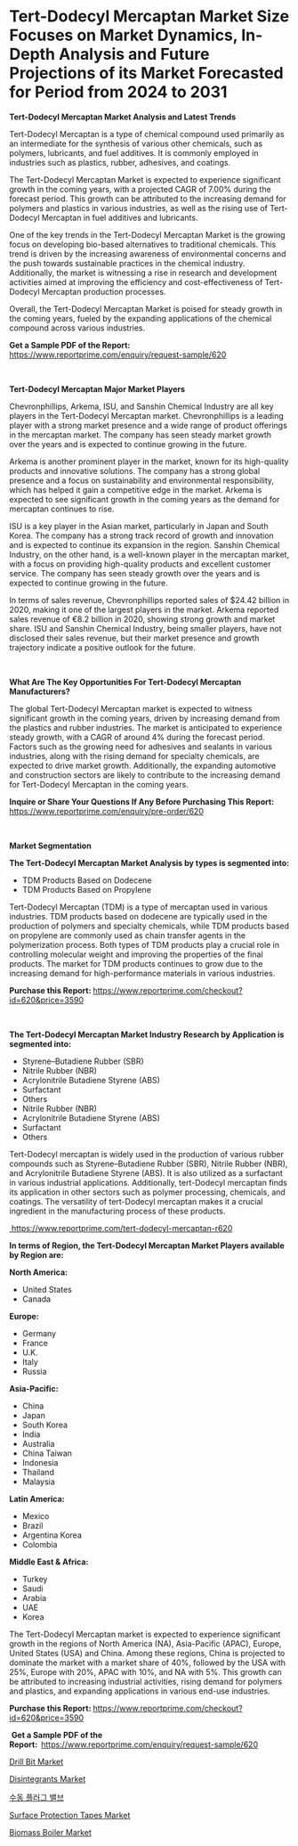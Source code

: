 <p><h1>Tert-Dodecyl Mercaptan Market Size Focuses on Market Dynamics, In-Depth Analysis and Future Projections of its Market Forecasted for Period from 2024 to 2031</h1></p><p><strong>Tert-Dodecyl Mercaptan Market Analysis and Latest Trends</strong></p>
<p><p>Tert-Dodecyl Mercaptan is a type of chemical compound used primarily as an intermediate for the synthesis of various other chemicals, such as polymers, lubricants, and fuel additives. It is commonly employed in industries such as plastics, rubber, adhesives, and coatings.</p><p>The Tert-Dodecyl Mercaptan Market is expected to experience significant growth in the coming years, with a projected CAGR of 7.00% during the forecast period. This growth can be attributed to the increasing demand for polymers and plastics in various industries, as well as the rising use of Tert-Dodecyl Mercaptan in fuel additives and lubricants.</p><p>One of the key trends in the Tert-Dodecyl Mercaptan Market is the growing focus on developing bio-based alternatives to traditional chemicals. This trend is driven by the increasing awareness of environmental concerns and the push towards sustainable practices in the chemical industry. Additionally, the market is witnessing a rise in research and development activities aimed at improving the efficiency and cost-effectiveness of Tert-Dodecyl Mercaptan production processes.</p><p>Overall, the Tert-Dodecyl Mercaptan Market is poised for steady growth in the coming years, fueled by the expanding applications of the chemical compound across various industries.</p></p>
<p><strong>Get a Sample PDF of the Report:&nbsp;</strong> <a href="https://www.reportprime.com/enquiry/request-sample/620">https://www.reportprime.com/enquiry/request-sample/620</a></p>
<p>&nbsp;</p>
<p><strong>Tert-Dodecyl Mercaptan Major Market Players</strong></p>
<p><p>Chevronphillips, Arkema, ISU, and Sanshin Chemical Industry are all key players in the Tert-Dodecyl Mercaptan market. Chevronphillips is a leading player with a strong market presence and a wide range of product offerings in the mercaptan market. The company has seen steady market growth over the years and is expected to continue growing in the future.</p><p>Arkema is another prominent player in the market, known for its high-quality products and innovative solutions. The company has a strong global presence and a focus on sustainability and environmental responsibility, which has helped it gain a competitive edge in the market. Arkema is expected to see significant growth in the coming years as the demand for mercaptan continues to rise.</p><p>ISU is a key player in the Asian market, particularly in Japan and South Korea. The company has a strong track record of growth and innovation and is expected to continue its expansion in the region. Sanshin Chemical Industry, on the other hand, is a well-known player in the mercaptan market, with a focus on providing high-quality products and excellent customer service. The company has seen steady growth over the years and is expected to continue growing in the future.</p><p>In terms of sales revenue, Chevronphillips reported sales of $24.42 billion in 2020, making it one of the largest players in the market. Arkema reported sales revenue of €8.2 billion in 2020, showing strong growth and market share. ISU and Sanshin Chemical Industry, being smaller players, have not disclosed their sales revenue, but their market presence and growth trajectory indicate a positive outlook for the future.</p></p>
<p>&nbsp;</p>
<p><strong>What Are The Key Opportunities For Tert-Dodecyl Mercaptan Manufacturers?</strong></p>
<p><p>The global Tert-Dodecyl Mercaptan market is expected to witness significant growth in the coming years, driven by increasing demand from the plastics and rubber industries. The market is anticipated to experience steady growth, with a CAGR of around 4% during the forecast period. Factors such as the growing need for adhesives and sealants in various industries, along with the rising demand for specialty chemicals, are expected to drive market growth. Additionally, the expanding automotive and construction sectors are likely to contribute to the increasing demand for Tert-Dodecyl Mercaptan in the coming years.</p></p>
<p><strong>Inquire or Share Your Questions If Any Before Purchasing This Report:</strong> <a href="https://www.reportprime.com/enquiry/pre-order/620">https://www.reportprime.com/enquiry/pre-order/620</a></p>
<p>&nbsp;</p>
<p><strong>Market Segmentation</strong></p>
<p><strong>The Tert-Dodecyl Mercaptan Market Analysis by types is segmented into:</strong></p>
<p><ul><li>TDM Products Based on Dodecene</li><li>TDM Products Based on Propylene</li></ul></p>
<p><p>Tert-Dodecyl Mercaptan (TDM) is a type of mercaptan used in various industries. TDM products based on dodecene are typically used in the production of polymers and specialty chemicals, while TDM products based on propylene are commonly used as chain transfer agents in the polymerization process. Both types of TDM products play a crucial role in controlling molecular weight and improving the properties of the final products. The market for TDM products continues to grow due to the increasing demand for high-performance materials in various industries.</p></p>
<p><strong>Purchase this Report:&nbsp;</strong><a href="https://www.reportprime.com/checkout?id=620&price=3590">https://www.reportprime.com/checkout?id=620&price=3590</a></p>
<p>&nbsp;</p>
<p><strong>The Tert-Dodecyl Mercaptan Market Industry Research by Application is segmented into:</strong></p>
<p><ul><li>Styrene–Butadiene Rubber (SBR)</li><li>Nitrile Rubber (NBR)</li><li>Acrylonitrile Butadiene Styrene (ABS)</li><li>Surfactant</li><li>Others</li><li>Nitrile Rubber (NBR)</li><li>Acrylonitrile Butadiene Styrene (ABS)</li><li>Surfactant</li><li>Others</li></ul></p>
<p><p>Tert-Dodecyl mercaptan is widely used in the production of various rubber compounds such as Styrene–Butadiene Rubber (SBR), Nitrile Rubber (NBR), and Acrylonitrile Butadiene Styrene (ABS). It is also utilized as a surfactant in various industrial applications. Additionally, tert-Dodecyl mercaptan finds its application in other sectors such as polymer processing, chemicals, and coatings. The versatility of tert-Dodecyl mercaptan makes it a crucial ingredient in the manufacturing process of these products.</p></p>
<p><a href="https://www.reportprime.com/tert-dodecyl-mercaptan-r620">&nbsp;https://www.reportprime.com/tert-dodecyl-mercaptan-r620</a></p>
<p><strong>In terms of Region, the Tert-Dodecyl Mercaptan Market Players available by Region are:</strong></p>
<p>
    <p> <strong> North America: </strong>
        <ul>
            <li>United States</li>
            <li>Canada</li>
        </ul>
        </p> 
    <p> <strong> Europe: </strong>
        <ul>
            <li>Germany</li>
            <li>France</li>
            <li>U.K.</li>
            <li>Italy</li>
            <li>Russia</li>
        </ul>
        </p> 
    <p> <strong> Asia-Pacific: </strong>
        <ul>
            <li>China</li>
            <li>Japan</li>
            <li>South Korea</li>
            <li>India</li>
            <li>Australia</li>
            <li>China Taiwan</li>
            <li>Indonesia</li>
            <li>Thailand</li>
            <li>Malaysia</li>
        </ul>
        </p> 
    <p> <strong> Latin America: </strong>
        <ul>
            <li>Mexico</li>
            <li>Brazil</li>
            <li>Argentina Korea</li>
            <li>Colombia</li>
        </ul>
        </p> 
    <p> <strong> Middle East & Africa: </strong>
        <ul>
            <li>Turkey</li>
            <li>Saudi</li>
            <li>Arabia</li>
            <li>UAE</li>
            <li>Korea</li>
        </ul>
    </p>
    </p>
<p><p>The Tert-Dodecyl Mercaptan market is expected to experience significant growth in the regions of North America (NA), Asia-Pacific (APAC), Europe, United States (USA) and China. Among these regions, China is projected to dominate the market with a market share of 40%, followed by the USA with 25%, Europe with 20%, APAC with 10%, and NA with 5%. This growth can be attributed to increasing industrial activities, rising demand for polymers and plastics, and expanding applications in various end-use industries.</p></p>
<p><strong>Purchase this Report: </strong><a href="https://www.reportprime.com/checkout?id=620&price=3590">https://www.reportprime.com/checkout?id=620&price=3590</a></p>
<p>&nbsp;<strong>Get a Sample PDF of the Report:&nbsp;&nbsp;</strong><a href="https://www.reportprime.com/enquiry/request-sample/620">https://www.reportprime.com/enquiry/request-sample/620</a></p>
<p><strong></strong></p>
<p><p><a href="https://medium.com/@alan.ball8990/drill-bit-market-size-by-type-synthetic-natural-diamonds-by-product-construction-b02ed0b3ccde">Drill Bit Market</a></p><p><a href="https://www.linkedin.com/pulse/disintegrants-market-investigation-amp-industry-evolution-xjyle">Disintegrants Market</a></p><p><a href="https://medium.com/@shushayarefayne_72278/%EC%88%98%EB%8F%99-%ED%94%8C%EB%9F%AC%EA%B7%B8-%EB%B0%B8%EB%B8%8C-%EC%82%B0%EC%97%85%EC%97%90-%EB%8C%80%ED%95%9C-%ED%86%B5%EC%B0%B0-2031%EB%85%84%EA%B9%8C%EC%A7%80%EC%9D%98-%EC%8B%9C%EC%9E%A5-%EC%9E%AC%EC%A0%95-%EC%83%81%ED%83%9C-%EC%8B%9C%EC%9E%A5-%EA%B7%9C%EB%AA%A8-%EB%B0%8F-%EC%88%98%EC%9D%B5-%EB%B6%84%EC%84%9D-36bbd36171b0">수동 플러그 밸브</a></p><p><a href="https://medium.com/@alan.ball8990/exploring-surface-protection-tapes-market-dynamics-global-trends-and-future-growth-prospects-2024-3cc5e36e41ed">Surface Protection Tapes Market</a></p><p><a href="https://www.linkedin.com/pulse/biomass-boiler-market-size-amp-share-analysis-growth-trends-gvwmc?trackingId=PRDPU0%2BLGetpQODKXQh2rg%3D%3D">Biomass Boiler Market</a></p></p>